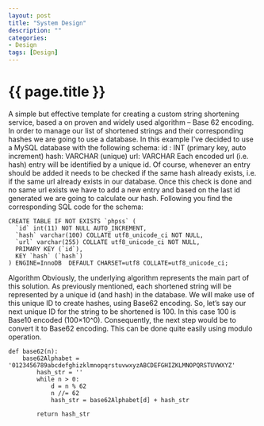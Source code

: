 ```yaml
---
layout: post
title: "System Design"
description: ""
categories: 
- Design
tags: [Design]
---
```

{{ page.title }}
================
A simple but effective template for creating a custom string shortening service, based a on proven and widely used algorithm – Base 62 encoding.
In order to manage our list of shortened strings and their corresponding hashes we are going to use a database. In this example I’ve decided to use a MySQL database with the following schema: id : INT (primary key, auto increment) hash: VARCHAR (unique) url: VARCHAR Each encoded url (i.e. hash) entry will be identified by a unique id. Of course, whenever an entry should be added it needs to be checked if the same hash already exists, i.e. if the same url already exists in our database. Once this check is done and no same url exists we have to add a new entry and based on the last id generated we are going to calculate our hash. Following you find the corresponding SQL code for the schema:
```
CREATE TABLE IF NOT EXISTS `phpss` (
  `id` int(11) NOT NULL AUTO_INCREMENT,
  `hash` varchar(100) COLLATE utf8_unicode_ci NOT NULL,
  `url` varchar(255) COLLATE utf8_unicode_ci NOT NULL,
  PRIMARY KEY (`id`),
  KEY `hash` (`hash`)
) ENGINE=InnoDB  DEFAULT CHARSET=utf8 COLLATE=utf8_unicode_ci;
```
Algorithm
Obviously, the underlying algorithm represents the main part of this solution. As previously mentioned, each shortened string will be represented by a unique id (and hash) in the database. We will make use of this unique ID to create hashes, using Base62 encoding. So, let’s say our next unique ID for the string to be shortened is 100. In this case 100 is Base10 encoded (100×10^0). Consequently, the next step would be to convert it to Base62 encoding. This can be done quite easily using modulo operation.
```
def base62(n):
	base62Alphabet = '0123456789abcdefghizklmnopqrstuvwxyzABCDEFGHIZKLMNOPQRSTUVWXYZ'
        hash_str = ''
        while n > 0:
            d = n % 62
            n //= 62
            hash_str = base62Alphabet[d] + hash_str

        return hash_str
```
